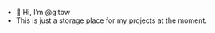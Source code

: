 - 👋 Hi, I’m @gitbw
- This is just a storage place for my projects at the moment. 

<!---
gitbw/gitbw is a ✨ special ✨ repository because its `README.md` (this file) appears on your GitHub profile.
You can click the Preview link to take a look at your changes.
--->
